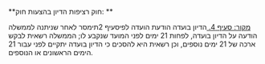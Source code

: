 **חוק רציפות הדיון בהצעות חוק: **

[מקור: סעיף 4. ](https://he.wikisource.org/wiki/%D7%97%D7%95%D7%A7-%D7%99%D7%A1%D7%95%D7%93:_%D7%94%D7%9B%D7%A0%D7%A1%D7%AA#%D7%A1%D7%A2%D7%99%D7%A3_4)
הדיון בועדה
הודעת הועדה לפיסעיף 2תימסר לאחר שניתנה לממשלה הודעה על הדיון בועדה, לפחות 21 ימים לפני המועד שנקבע לו; הממשלה רשאית לבקש ארכה של 21 ימים נוספים, וכן רשאית היא להסכים כי הדיון בועדה יתקיים לפני עבור 21 הימים הראשונים או הנוספים.